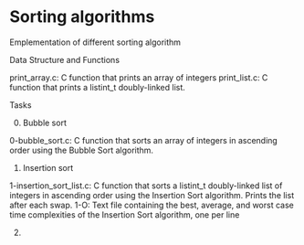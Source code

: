 # Sorting algorithms

Emplementation of different sorting algorithm

Data Structure and Functions

print_array.c: C function that prints an array of integers
print_list.c: C function that prints a listint_t doubly-linked list.

Tasks

0. Bubble sort

0-bubble_sort.c: C function that sorts an array of integers in ascending order using the Bubble Sort algorithm.

1. Insertion sort

1-insertion_sort_list.c: C function that sorts a listint_t doubly-linked list of integers in ascending order using the Insertion Sort algorithm.
Prints the list after each swap.
1-O: Text file containing the best, average, and worst case time complexities of the Insertion Sort algorithm, one per line

2. 


